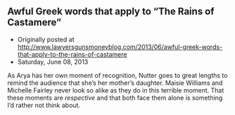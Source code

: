 ## Awful Greek words that apply to “The Rains of Castamere”

 * Originally posted at http://www.lawyersgunsmoneyblog.com/2013/06/awful-greek-words-that-apply-to-the-rains-of-castamere
 * Saturday, June 08, 2013

As Arya has her own moment of recognition, Nutter goes to great lengths to remind the audience that she’s her mother’s daughter. Maisie Williams and Michelle Fairley never look so alike as they do in this terrible moment. That these moments are _respective_ and that both face them alone is something I’d rather not think about.